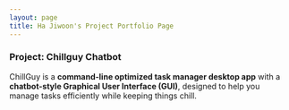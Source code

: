 ```yaml
---
layout: page
title: Ha Jiwoon's Project Portfolio Page
---
```


### Project: Chillguy Chatbot

ChillGuy is a **command-line optimized task manager desktop app** with a **chatbot-style Graphical User Interface (GUI)**,
designed to help you manage tasks efficiently while keeping things chill.